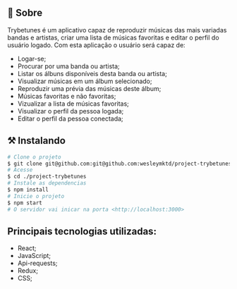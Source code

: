 ## 🧐 Sobre

<p align="left"> 
	Trybetunes é um aplicativo capaz de reproduzir músicas das mais variadas bandas e artistas, criar uma lista de músicas favoritas e editar o perfil do usuário logado. Com esta aplicação o usuário será capaz de:

- Logar-se;
- Procurar por uma banda ou artista;
- Listar os álbuns disponíveis desta banda ou artista;
- Visualizar músicas em um álbum selecionado;
- Reproduzir uma prévia das músicas deste álbum;
- Músicas favoritas e não favoritas;
- Vizualizar a lista de músicas favoritas;
- Visualizar o perfil da pessoa logada;
- Editar o perfil da pessoa conectada;
</p>

## ⚒ Instalando <a name = "installing"></a>

```bash
# Clone o projeto
$ git clone git@github.com:git@github.com:wesleymktd/project-trybetunes.git
# Acesse
$ cd ./project-trybetunes
# Instale as dependencias
$ npm install
# Inicie o projeto
$ npm start
# O servidor vai inicar na porta <http://localhost:3000>
```

## Principais tecnologias utilizadas:

- React;
- JavaScript;
- Api-requests;
- Redux;
- CSS;
